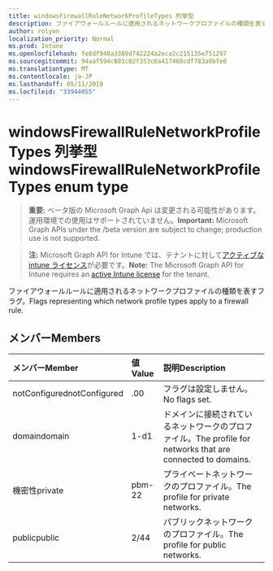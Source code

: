```yaml
---
title: windowsFirewallRuleNetworkProfileTypes 列挙型
description: ファイアウォールルールに適用されるネットワークプロファイルの種類を表すフラグ。
author: rolyon
localization_priority: Normal
ms.prod: Intune
ms.openlocfilehash: fe8df940a3389d742224a2eca2c215135e751297
ms.sourcegitcommit: 94aaf594c881c02f353c6a417460cdf783a0bfe0
ms.translationtype: MT
ms.contentlocale: ja-JP
ms.lasthandoff: 05/11/2019
ms.locfileid: "33944055"
---
```

# <a name="windowsfirewallrulenetworkprofiletypes-enum-type"></a><span data-ttu-id="1858c-103">windowsFirewallRuleNetworkProfileTypes 列挙型</span><span class="sxs-lookup"><span data-stu-id="1858c-103">windowsFirewallRuleNetworkProfileTypes enum type</span></span>

> <span data-ttu-id="1858c-104">**重要:** ベータ版の Microsoft Graph Api は変更される可能性があります。運用環境での使用はサポートされていません。</span><span class="sxs-lookup"><span data-stu-id="1858c-104">**Important:** Microsoft Graph APIs under the /beta version are subject to change; production use is not supported.</span></span>

> <span data-ttu-id="1858c-105">**注:** Microsoft Graph API for Intune では、テナントに対して[アクティブな intune ライセンス](https://go.microsoft.com/fwlink/?linkid=839381)が必要です。</span><span class="sxs-lookup"><span data-stu-id="1858c-105">**Note:** The Microsoft Graph API for Intune requires an [active Intune license](https://go.microsoft.com/fwlink/?linkid=839381) for the tenant.</span></span>

<span data-ttu-id="1858c-106">ファイアウォールルールに適用されるネットワークプロファイルの種類を表すフラグ。</span><span class="sxs-lookup"><span data-stu-id="1858c-106">Flags representing which network profile types apply to a firewall rule.</span></span>

## <a name="members"></a><span data-ttu-id="1858c-107">メンバー</span><span class="sxs-lookup"><span data-stu-id="1858c-107">Members</span></span>
|<span data-ttu-id="1858c-108">メンバー</span><span class="sxs-lookup"><span data-stu-id="1858c-108">Member</span></span>|<span data-ttu-id="1858c-109">値</span><span class="sxs-lookup"><span data-stu-id="1858c-109">Value</span></span>|<span data-ttu-id="1858c-110">説明</span><span class="sxs-lookup"><span data-stu-id="1858c-110">Description</span></span>|
|:---|:---|:---|
|<span data-ttu-id="1858c-111">notConfigured</span><span class="sxs-lookup"><span data-stu-id="1858c-111">notConfigured</span></span>|<span data-ttu-id="1858c-112">.0</span><span class="sxs-lookup"><span data-stu-id="1858c-112">0</span></span>|<span data-ttu-id="1858c-113">フラグは設定しません。</span><span class="sxs-lookup"><span data-stu-id="1858c-113">No flags set.</span></span>|
|<span data-ttu-id="1858c-114">domain</span><span class="sxs-lookup"><span data-stu-id="1858c-114">domain</span></span>|<span data-ttu-id="1858c-115">1-d</span><span class="sxs-lookup"><span data-stu-id="1858c-115">1</span></span>|<span data-ttu-id="1858c-116">ドメインに接続されているネットワークのプロファイル。</span><span class="sxs-lookup"><span data-stu-id="1858c-116">The profile for networks that are connected to domains.</span></span>|
|<span data-ttu-id="1858c-117">機密性</span><span class="sxs-lookup"><span data-stu-id="1858c-117">private</span></span>|<span data-ttu-id="1858c-118">pbm-2</span><span class="sxs-lookup"><span data-stu-id="1858c-118">2</span></span>|<span data-ttu-id="1858c-119">プライベートネットワークのプロファイル。</span><span class="sxs-lookup"><span data-stu-id="1858c-119">The profile for private networks.</span></span>|
|<span data-ttu-id="1858c-120">public</span><span class="sxs-lookup"><span data-stu-id="1858c-120">public</span></span>|<span data-ttu-id="1858c-121">2/4</span><span class="sxs-lookup"><span data-stu-id="1858c-121">4</span></span>|<span data-ttu-id="1858c-122">パブリックネットワークのプロファイル。</span><span class="sxs-lookup"><span data-stu-id="1858c-122">The profile for public networks.</span></span>|





